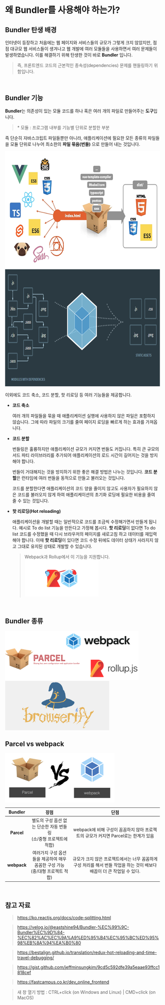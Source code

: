 # 왜 Bundler를 사용해야 하는가?

## Bundler 탄생 배경

인터넷이 등장하고 처음에는 웹 페이지와 서비스들의 규모가 그렇게 크지 않았지만, 점점 대규모 웹 서비스들이 생겨나고 웹 개발에 여러 모듈들을 사용하면서 여러 문제들이 발생하였습니다. 이를 해결하기 위해 탄생한 것이 바로 **Bundler** 입니다.

> 즉, 프론트엔드 코드의 근본적인 종속성(dependencies) 문제를 핸들링하기 위함입니다.

<br />

## Bundler 기능

**Bundler**는 의존성이 있는 모듈 코드를 하나 혹은 여러 개의 파일로 만들어주는 **도구**입니다.

> \* 모듈 : 프로그램 내부를 기능별 단위로 분할한 부분

즉 단순히 자바스크립트 파일들뿐만 아니라, 애플리케이션에 필요한 모든 종류의 파일들을 모듈 단위로 나누어 최소한의 **파일 묶음(번들)** 으로 만들어 내는 것입니다.

<img src="../images/Bundler/parcel.png" alt="Parcel" height="380px" />
<img src="../images/Bundler/webpack.png" alt="Parcel" height="380px" />

<br />

이외에도 코드 축소, 코드 분할, 핫 리로딩 등 여러 기능들을 제공합니다.

- **코드 축소**

  여러 개의 파일들을 묶을 때 애플리케이션 실행에 사용하지 않은 파일은 포함하지 않습니다. 그에 따라 파일의 크기를 줄여 페이지 로딩을 빠르게 하는 효과를 가져옵니다.

- **코드 분할**

  번들링은 훌륭하지만 애플리케이션 규모가 커지면 번들도 커집니다. 특히 큰 규모의 서드 파티 라이브러리를 추가되어 애플리케이션의 로드 시간이 길어지는 것을 방지해야 합니다.

  번들이 거대해지는 것을 방지하기 위한 좋은 해결 방법은 나누는 것입니다. **코드 분할**은 런타임에 여러 번들을 동적으로 만들고 불러오는 것입니다.

  코드를 분할한다면 애플리케이션의 코드 양을 줄이지 않고도 사용자가 필요하지 않은 코드를 불러오지 않게 하여 애플리케이션의 초기화 로딩에 필요한 비용을 줄여 줄 수 있는 것입니다.

- **핫 리로딩(Hot reloading)**

  애플리케이션을 개발할 때는 일반적으로 코드를 조금씩 수정해가면서 만들게 됩니다.
  예시로 To do list 기능을 만든다고 가정해 봅시다. **핫 리로딩**이 없다면 To do list 코드를 수정했을 때 다시 브라우저의 페이지를 새로고침 하고 데이터를 재입력해야 합니다. 이때 **핫 리로딩**이 있다면 코드 수정 뒤에도 데이터 상태가 사라지지 않고 그대로 유지된 상태로 개발할 수 있습니다.

  > Webpack과 Rollup에서 이 기능을 지원합니다.  
  > <img src="../images/Bundler/rollup_webpack.png" alt="Parcel" height="120px"/>

<br />

## Bundler 종류

<img src="../images/Bundler/bundler.png" alt="Parcel" height="160px" />
<img src="../images/Bundler/browserify.png" alt="Parcel" height="160px" />

<br />

## Parcel vs webpack

<img src="../images/Bundler/parcel_webpack.png" alt="Parcel" height="160px" />

|   Bundler   |                                        장점                                        |                                                           단점                                                           |
| :---------: | :--------------------------------------------------------------------------------: | :----------------------------------------------------------------------------------------------------------------------: |
| **Parcel**  |   별도의 구성 옵션 없는 단순한 자동 번들링<br />(소/중형 프로젝트에 적합)<br />    |                   webpack에 비해 구성이 꼼꼼하지 않아 프로젝트의 규모가 커지면 Parcel로는 한계가 있음                    |
| **webpack** | 여러가지 구성 옵션들을 제공하여 매우 꼼꼼한 구성 가능<br />(중/대형 프로젝트 적합) | 규모가 크지 않은 프로젝트에서는 너무 꼼꼼하게 구성 처리를 해서 번들 작업을 하는 것이 배보다 배꼽이 더 큰 작업일 수 있다. |

<br />

## 참고 자료

> https://ko.reactjs.org/docs/code-splitting.html

> https://velog.io/@eastshine94/Bundler-%EC%99%9C-Bundler%EC%9D%84-%EC%82%AC%EC%9A%A9%ED%95%B4%EC%95%BC%ED%95%98%EB%8A%94%EA%B0%80

> https://bestalign.github.io/translation/redux-hot-reloading-and-time-travel-debugging/

> https://gist.github.com/jeffminsungkim/9cd5c592dfe39a5eaae93ffcc1818cef

> https://fastcampus.co.kr/dev_online_frontend

> 새 창 열기 방법 : CTRL+click (on Windows and Linux) | CMD+click (on MacOS)
